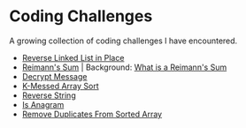 # Coding Challenges

A growing collection of coding challenges I have encountered.

  - [Reverse Linked List in Place](https://github.com/njgupta23/Coding-Challenges/blob/master/rev-llist-in-place.py)
  - [Reimann's Sum](https://github.com/njgupta23/Coding-Challenges/blob/master/reimanns-sum.py) | Background: [What is a Reimann's Sum](https://en.wikipedia.org/wiki/Riemann_sum)
  - [Decrypt Message](https://github.com/njgupta23/Coding-Challenges/blob/master/decrypt-msg.py)
  - [K-Messed Array Sort](https://github.com/njgupta23/Coding-Challenges/blob/master/k-messed-array-sort.py)
  - [Reverse String](https://github.com/njgupta23/Coding-Challenges/blob/master/rev-str.py)
  - [Is Anagram](https://github.com/njgupta23/Coding-Challenges/blob/master/is-anagram.py)
  - [Remove Duplicates From Sorted Array](https://github.com/njgupta23/Coding-Challenges/blob/master/remove-dupes-sorted-arr.py)